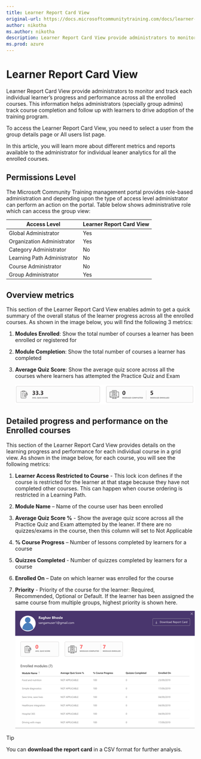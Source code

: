 ```yaml
---
title: Learner Report Card View
original-url: https://docs.microsoftcommunitytraining.com/docs/learner-report-card-view
author: nikotha
ms.author: nikotha
description: Learner Report Card View provide administrators to monitor and track each individual learner’s progress and performance across all the enrolled courses.
ms.prod: azure
---
```


# Learner Report Card View

Learner Report Card View provide administrators to monitor and track each individual learner’s progress and performance across all the enrolled courses. This information helps administrators (specially group admins)  track course completion and follow up with learners to drive adoption of the training program.

To access the Learner Report Card View, you need to select a user from the group details page or All users list page.

In this article, you will learn more about different metrics and reports available to the administrator for individual leaner analytics for all the enrolled courses.

## Permissions Level

The Microsoft Community Training management portal provides role-based administration and depending upon the type of access level administrator can perform an action on the portal. Table below shows administrative role which can access the group view:  

|Access Level  |Learner Report Card View|
 |---|---|
|Global Administrator| Yes |
|Organization Administrator |Yes|
|Category Administrator|No|
|Learning Path Administrator|No|
|Course Administrator|No|
|Group Administrator|Yes|

## Overview metrics

This section of the Learner Report Card View enables admin to get a quick summary of the overall status of the learner progress across all the enrolled courses. As shown in the image below, you will find the following 3 metrics:

1. **Modules Enrolled**: Show the total number of courses a learner has been enrolled or registered for

2. **Module Completion**:  Show the total number of courses a learner has completed

3. **Average Quiz Score**: Show the average quiz score across all the courses where learners has attempted the Practice Quiz and Exam

    ![Average Quiz Score](../../media/image%2846%29.png)

## Detailed progress and performance on the Enrolled courses

This section of the Learner Report Card View provides details on the learning progress and performance for each individual course in a grid view. As shown in the image below, for each course, you will see the following metrics:

1. **Learner Access Restricted to Course** - This lock icon defines if the course is restricted for the learner at that stage because they have not completed other courses. This can happen when course ordering is restricted in a Learning Path.

2. **Module Name** – Name of the course user has been enrolled

3. **Average Quiz Score %** - Show the average quiz score across all the Practice Quiz and Exam attempted by the leaner. If there are no quizzes/exams in the course, then this column will set to Not Applicable

4. **% Course Progress** – Number of lessons completed by learners for a course

5. **Quizzes Completed** - Number of quizzes completed by learners for a course

6. **Enrolled On** – Date on which learner was enrolled for the course

7. **Priority** - Priority of the course for the learner: Required, Recommended, Optional or Default. If the learner has been assigned the same course from multiple groups, highest priority is shown here.

    ![Priority of the course](../../media/image%2847%29.png)

> [!TIP]  
> You can **download the report card** in a CSV format for further analysis.
